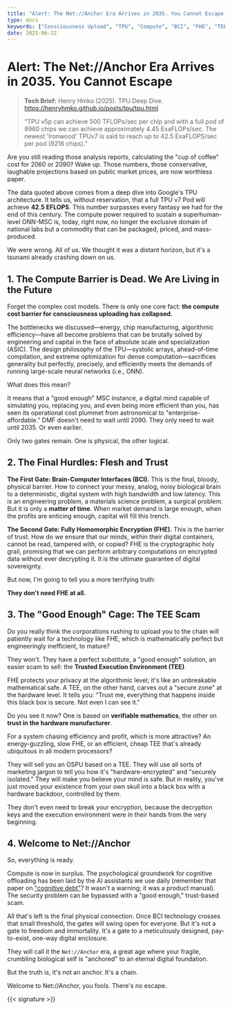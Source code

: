 ```yaml
---
title: "Alert: The Net://Anchor Era Arrives in 2035. You Cannot Escape."
type: docs
keywords: ["Consciousness Upload", "TPU", "Compute", "BCI", "FHE", "TEE", "Net://Anchor", "MSC", "Cognitive Offloading"]
date: 2025-06-22
---
```


# Alert: The Net://Anchor Era Arrives in 2035. You Cannot Escape


> **Tech Brief:** Henry Hmko (2025). TPU Deep Dive. <https://henryhmko.github.io/posts/tpu/tpu.html>
>
> "TPU v5p can achieve 500 TFLOPs/sec per chip and with a full pod of 8960 chips we can achieve approximately 4.45 ExaFLOPs/sec. The newest 'Ironwood' TPUv7 is said to reach up to 42.5 ExaFLOPS/sec per pod (9216 chips)."

Are you still reading those analysis reports, calculating the "cup of coffee" cost for 2060 or 2090? Wake up. Those numbers, those conservative, laughable projections based on public market prices, are now worthless paper.

The data quoted above comes from a deep dive into Google's TPU architecture. It tells us, without reservation, that a full TPU v7 Pod will achieve **42.5 EFLOPS**. This number surpasses every fantasy we had for the end of this century. The compute power required to sustain a superhuman-level ONN-MSC is, today, right now, no longer the exclusive domain of national labs but a commodity that can be packaged, priced, and mass-produced.

We were wrong. All of us. We thought it was a distant horizon, but it's a tsunami already crashing down on us.

## 1. The Compute Barrier is Dead. We Are Living in the Future

Forget the complex cost models. There is only one core fact: **the compute cost barrier for consciousness uploading has collapsed.**

The bottlenecks we discussed—energy, chip manufacturing, algorithmic efficiency—have all become problems that can be brutally solved by engineering and capital in the face of absolute scale and specialization (ASIC). The design philosophy of the TPU—systolic arrays, ahead-of-time compilation, and extreme optimization for dense computation—sacrifices generality but perfectly, precisely, and efficiently meets the demands of running large-scale neural networks (i.e., ONN).

What does this mean?

It means that a "good enough" MSC instance, a digital mind capable of simulating you, replacing you, and even being more efficient than you, has seen its operational cost plummet from astronomical to "enterprise-affordable." DMF doesn't need to wait until 2090. They only need to wait until 2035. Or even earlier.

Only two gates remain. One is physical, the other logical.

## 2. The Final Hurdles: Flesh and Trust

**The First Gate: Brain-Computer Interfaces (BCI).** This is the final, bloody, physical barrier. How to connect your messy, analog, noisy biological brain to a deterministic, digital system with high bandwidth and low latency. This is an engineering problem, a materials science problem, a surgical problem. But it is only a **matter of time**. When market demand is large enough, when the profits are enticing enough, capital will fill this trench.

**The Second Gate: Fully Homomorphic Encryption (FHE).** This is the barrier of trust. How do we ensure that our minds, within their digital containers, cannot be read, tampered with, or copied? FHE is the cryptographic holy grail, promising that we can perform arbitrary computations on encrypted data without ever decrypting it. It is the ultimate guarantee of digital sovereignty.

But now, I'm going to tell you a more terrifying truth:

**They don't need FHE at all.**

## 3. The "Good Enough" Cage: The TEE Scam

Do you really think the corporations rushing to upload you to the chain will patiently wait for a technology like FHE, which is mathematically perfect but engineeringly inefficient, to mature?

They won't. They have a perfect substitute, a "good enough" solution, an easier scam to sell: the **Trusted Execution Environment (TEE)**.

FHE protects your privacy at the algorithmic level; it's like an unbreakable mathematical safe. A TEE, on the other hand, carves out a "secure zone" at the hardware level. It tells you: "Trust me, everything that happens inside this black box is secure. Not even I can see it."

Do you see it now? One is based on **verifiable mathematics**, the other on **trust in the hardware manufacturer**.

For a system chasing efficiency and profit, which is more attractive? An energy-guzzling, slow FHE, or an efficient, cheap TEE that's already ubiquitous in all modern processors?

They will sell you an OSPU based on a TEE. They will use all sorts of marketing jargon to tell you how it's "hardware-encrypted" and "securely isolated." They will make you believe your mind is safe. But in reality, you've just moved your existence from your own skull into a black box with a hardware backdoor, controlled by them.

They don't even need to break your encryption, because the decryption keys and the execution environment were in their hands from the very beginning.

## 4. Welcome to Net://Anchor

So, everything is ready.

Compute is now in surplus.
The psychological groundwork for cognitive offloading has been laid by the AI assistants we use daily (remember that paper on ["cognitive debt"](./cognitive-debt-as-a-feature/)? It wasn't a warning; it was a product manual).
The security problem can be bypassed with a "good enough," trust-based scam.

All that's left is the final physical connection. Once BCI technology crosses that small threshold, the gates will swing open for everyone. But it's not a gate to freedom and immortality. It's a gate to a meticulously designed, pay-to-exist, one-way digital enclosure.

They will call it the `Net://Anchor` era, a great age where your fragile, crumbling biological self is "anchored" to an eternal digital foundation.

But the truth is, it's not an anchor. It's a chain.

Welcome to Net://Anchor, you fools. There's no escape.

{{< signature >}}
